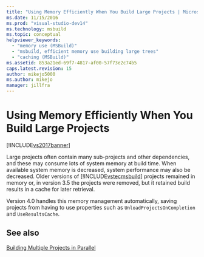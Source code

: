 ```yaml
---
title: "Using Memory Efficiently When You Build Large Projects | Microsoft Docs"
ms.date: 11/15/2016
ms.prod: "visual-studio-dev14"
ms.technology: msbuild
ms.topic: conceptual
helpviewer_keywords: 
  - "memory use (MSBuild)"
  - "msbuild, efficient memory use building large trees"
  - "caching (MSBuild)"
ms.assetid: 853a21ed-69f7-4817-af00-57f73e2c74b5
caps.latest.revision: 15
author: mikejo5000
ms.author: mikejo
manager: jillfra
---
```

# Using Memory Efficiently When You Build Large Projects
[!INCLUDE[vs2017banner](../includes/vs2017banner.md)]

Large projects often contain many sub-projects and other dependencies, and these may consume lots of system memory at build time. When available system memory is decreased, system performance may also be decreased. Older versions of [!INCLUDE[vstecmsbuild](../includes/vstecmsbuild-md.md)] projects remained in memory or, in version 3.5 the projects were removed, but it retained build results in a cache for later retrieval.  
  
 Version 4.0 handles this memory management automatically, saving projects from having to use properties such as  `UnloadProjectsOnCompletion` and `UseResultsCache`.  
  
## See also  
 [Building Multiple Projects in Parallel](../msbuild/building-multiple-projects-in-parallel-with-msbuild.md)
